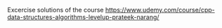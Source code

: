 Excercise solutions of the course
https://www.udemy.com/course/cpp-data-structures-algorithms-levelup-prateek-narang/
